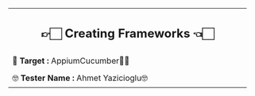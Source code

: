 <table width="358" style="height: 170px; width: 480px;">
<tbody>
<tr style="height: 62px;">
<td style="height: 62px; width: 470px;">
<h2 style="text-align: center;"><strong>👉🏻&nbsp;</strong><strong>Creating Frameworks&nbsp;</strong><strong>👈🏻</strong></h2>
</td>
</tr>
<tr style="height: 36px;">
<td style="height: 36px; width: 470px;">📌&nbsp;<strong>Target :</strong>&nbsp;AppiumCucumber🥒📲
</tr>
<tr style="height: 36px;">
<td style="height: 36px; width: 470px;">🤓&nbsp;<strong>Tester Name :</strong>&nbsp;Ahmet Yazicioglu🤓</td>
</tbody>
</table>
